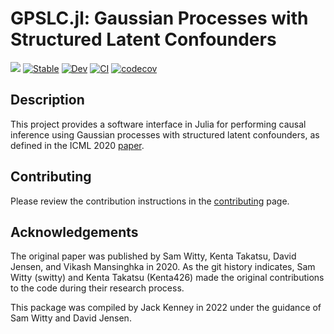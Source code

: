 # GPSLC.jl: Gaussian Processes with Structured Latent Confounders

[![](https://img.shields.io/badge/language-julia-Green.svg)](https://julialang.org)
[![Stable](https://img.shields.io/badge/docs-stable-blue.svg)](https://kdl-umass.github.io/GPSLC.jl/stable)
[![Dev](https://img.shields.io/badge/docs-dev-blue.svg)](https://kdl-umass.github.io/GPSLC.jl/dev)
[![CI](https://github.com/KDL-umass/GPSLC.jl/workflows/ci/badge.svg)](https://github.com/kdl-umass/GPSLC.jl/actions?query=workflow%3Aci)
[![codecov](https://codecov.io/gh/kdl-umass/GPSLC.jl/branch/main/graph/badge.svg?token=KBIFQ1D5NH)](https://codecov.io/gh/kdl-umass/GPSLC.jl)

## Description

This project provides a software interface in Julia for performing causal inference using Gaussian processes with structured latent confounders, as defined in the ICML 2020 [paper](http://proceedings.mlr.press/v119/witty20a/witty20a.pdf). 

## Contributing

Please review the contribution instructions in the [contributing](docs/src/contributing.md) page.

## Acknowledgements

The original paper was published by Sam Witty, Kenta Takatsu, David Jensen, and Vikash Mansinghka in 2020. As the git history indicates, Sam Witty (switty) and Kenta Takatsu (Kenta426) made the original contributions to the code during their research process.

This package was compiled by Jack Kenney in 2022 under the guidance of Sam Witty and David Jensen.
